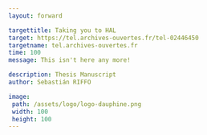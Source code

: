 ```yaml
---
layout: forward

targettitle: Taking you to HAL
target: https://tel.archives-ouvertes.fr/tel-02446450
targetname: tel.archives-ouvertes.fr
time: 100
message: This isn't here any more!

description: Thesis Manuscript
author: Sebastián RIFFO

image: 
 path: /assets/logo/logo-dauphine.png
 width: 100
 height: 100
---
```

